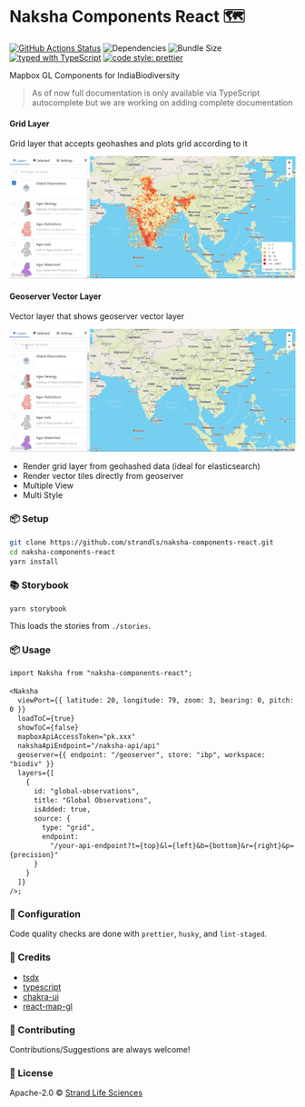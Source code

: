 # Naksha Components React 🗺️

[![GitHub Actions Status](https://github.com/strandls/naksha-components-react/workflows/NodeJS/badge.svg)](https://github.com/strandls/naksha-components-react/actions)
![Dependencies](https://img.shields.io/david/strandls/naksha-components-react.svg)
![Bundle Size](https://img.shields.io/bundlephobia/minzip/naksha-components-react.svg)
[![typed with TypeScript](https://badgen.net/badge/icon/typescript?icon=typescript&label)](https://www.typescriptlang.org)
[![code style: prettier](https://img.shields.io/badge/code_style-prettier-ff69b4.svg)](https://github.com/prettier/prettier)

Mapbox GL Components for IndiaBiodiversity

> As of now full documentation is only available via TypeScript autocomplete but we are working on adding complete documentation

#### Grid Layer

Grid layer that accepts geohashes and plots grid according to it

![Grid Layer](./preview/geohash-grid-layer.gif)

#### Geoserver Vector Layer

Vector layer that shows geoserver vector layer

![Geoserver Vector Layer](./preview/geoserver-vector-layer.gif)

- Render grid layer from geohashed data (ideal for elasticsearch)
- Render vector tiles directly from geoserver
- Multiple View
- Multi Style

### 📦 Setup

```sh
git clone https://github.com/strandls/naksha-components-react.git
cd naksha-components-react
yarn install
```

### 📚 Storybook

```
yarn storybook
```

This loads the stories from `./stories`.

### 📦 Usage

```tsx
import Naksha from "naksha-components-react";

<Naksha
  viewPort={{ latitude: 20, longitude: 79, zoom: 3, bearing: 0, pitch: 0 }}
  loadToC={true}
  showToC={false}
  mapboxApiAccessToken="pk.xxx"
  nakshaApiEndpoint="/naksha-api/api"
  geoserver={{ endpoint: "/geoserver", store: "ibp", workspace: "biodiv" }}
  layers={[
    {
      id: "global-observations",
      title: "Global Observations",
      isAdded: true,
      source: {
        type: "grid",
        endpoint:
          "/your-api-endpoint?t={top}&l={left}&b={bottom}&r={right}&p={precision}"
      }
    }
  ]}
/>;
```

### 🔧 Configuration

Code quality checks are done with `prettier`, `husky`, and `lint-staged`.

### 🤠 Credits

- [tsdx](https://github.com/jaredpalmer/tsdx)
- [typescript](https://github.com/microsoft/TypeScript)
- [chakra-ui](https://github.com/chakra-ui/chakra-ui)
- [react-map-gl](https://github.com/uber/react-map-gl)

### 🙏 Contributing

Contributions/Suggestions are always welcome!

### 📄 License

Apache-2.0 &copy; [Strand Life Sciences](https://github.com/strandls)
